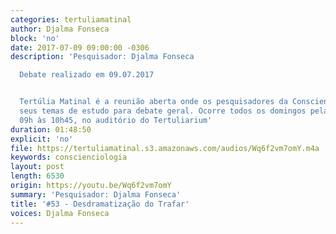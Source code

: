 ```yaml
---
categories: tertuliamatinal
author: Djalma Fonseca
block: 'no'
date: 2017-07-09 09:00:00 -0306
description: 'Pesquisador: Djalma Fonseca

  Debate realizado em 09.07.2017


  Tertúlia Matinal é a reunião aberta onde os pesquisadores da Conscienciologia apresentam
  seus temas de estudo para debate geral. Ocorre todos os domingos pela manhã, das
  09h às 10h45, no auditório do Tertuliarium'
duration: 01:48:50
explicit: 'no'
file: https://tertuliamatinal.s3.amazonaws.com/audios/Wq6f2vm7omY.m4a
keywords: conscienciologia
layout: post
length: 6530
origin: https://youtu.be/Wq6f2vm7omY
summary: 'Pesquisador: Djalma Fonseca'
title: '#53 - Desdramatização do Trafar'
voices: Djalma Fonseca
---
```

